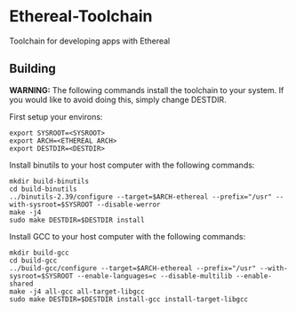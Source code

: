 # Ethereal-Toolchain
Toolchain for developing apps with Ethereal

## Building
**WARNING:** The following commands install the toolchain to your system. If you would like to avoid doing this, simply change DESTDIR.

First setup your environs:
```
export SYSROOT=<SYSROOT>
export ARCH=<ETHEREAL ARCH>
export DESTDIR=<DESTDIR>
```

Install binutils to your host computer with the following commands:
```
mkdir build-binutils
cd build-binutils
../binutils-2.39/configure --target=$ARCH-ethereal --prefix="/usr" --with-sysroot=$SYSROOT --disable-werror
make -j4
sudo make DESTDIR=$DESTDIR install
```

Install GCC to your host computer with the following commands:
```
mkdir build-gcc
cd build-gcc
../build-gcc/configure --target=$ARCH-ethereal --prefix="/usr" --with-sysroot=$SYSROOT --enable-languages=c --disable-multilib --enable-shared
make -j4 all-gcc all-target-libgcc
sudo make DESTDIR=$DESTDIR install-gcc install-target-libgcc
```
